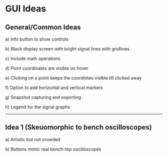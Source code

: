 # GUI Ideas

## General/Common Ideas

a) Info button to show controls

b) Black display screen with bright signal lines with gridlines

c) Include math operations

d) Point coordinates are visible on hover

e) Clicking on a point keeps the coordintes visible till clicked away

f) Option to add horizontal and vertical markers

g) Snapshot capturing and exporting

h) Legend for the signal graphs

---

## Idea 1 (Skeuomorphic to bench oscilloscopes)

a) Artistic but not crowded

b) Buttons mimic real bench-top oscilloscopes
